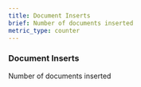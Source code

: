 ```yaml
---
title: Document Inserts
brief: Number of documents inserted
metric_type: counter
---
```

### Document Inserts

Number of documents inserted